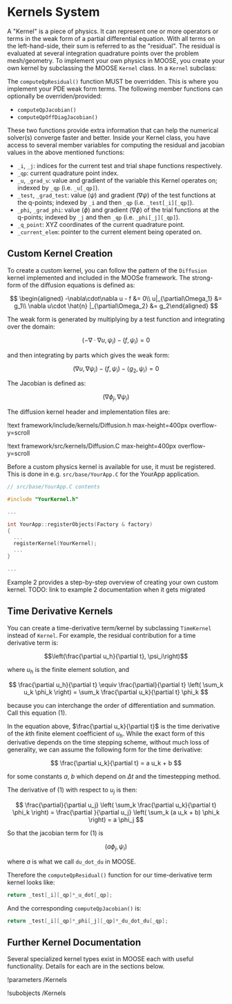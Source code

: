 <!-- MOOSE Documentation Stub: Remove this when content is added. -->

# Kernels System

A "Kernel" is a piece of physics. It can represent one or more operators or
terms in the weak form of a partial differential equation.  With all terms on
the left-hand-side, their sum is referred to as the "residual". The residual
is evaluated at several integration quadrature points over the problem
mesh/geometry. To implement your own physics in MOOSE, you create your own
kernel by subclassing the MOOSE `Kernel` class.  In a `Kernel` subclass:

The `computeQpResidual()` function MUST be overridden.  This is where you
implement your PDE weak form terms.  The following member functions can
optionally be overriden/provided:

* `computeQpJacobian()`
* `computeQpOffDiagJacobian()`

These two functions provide extra information that can help the numerical
solver(s) converge faster and better.  Inside your Kernel class, you have
access to several member variables for computing the residual and jacobian
values in the above mentioned functions:

* `_i`, `_j`: indices for the current test and trial shape functions respectively.
* `_qp`: current quadrature point index.
* `_u`, `_grad_u`: value and gradient of the variable this Kernel operates on;
  indexed by `_qp` (i.e. `_u[_qp]`).
* `_test`, `_grad_test`: value ($\psi$) and gradient ($\nabla \psi$) of the
  test functions at the q-points; indexed by `_i` and then `_qp` (i.e. ``_test[_i][_qp]``).
* `_phi`, `_grad_phi`: value ($\phi$) and gradient ($\nabla \phi$) of the
    trial functions at the q-points; indexed by `_j` and then `_qp` (i.e. ``_phi[_j][_qp]``).
* `_q_point`: XYZ coordinates of the current quadrature point.
* `_current_elem`: pointer to the current element being operated on.

## Custom Kernel Creation

To create a custom kernel, you can follow the pattern of the `Diffusion`
kernel implemented and included in the MOOSe framework.  The strong-form of
the diffusion equations is defined as:

$$
\begin{aligned}
-\nabla\cdot\nabla u - f &= 0\\
u|_{\partial\Omega_1} &= g_1\\
\nabla u\cdot \hat{n} |_{\partial\Omega_2} &= g_2\end{aligned}
$$

The weak form is generated by multiplying by a test function and integrating
over the domain:

$$ (-\nabla\cdot\nabla u, \psi_i) - (f, \psi_i) = 0 $$

and then integrating by parts which gives the weak form:

$$ (\nabla u, \nabla \psi_i) - (f, \psi_i) - \langle g_2, \psi_i\rangle = 0 $$

The Jacobian is defined as:

$$ (\nabla \phi_j, \nabla \psi_i)$$

The diffusion kernel header and implementation files are:

!text framework/include/kernels/Diffusion.h max-height=400px overflow-y=scroll

!text framework/src/kernels/Diffusion.C max-height=400px overflow-y=scroll

Before a custom physics kernel is available for use, it must be registered.
This is done in e.g. `src/base/YourApp.C` for the YourApp application.

```cpp
// src/base/YourApp.C contents

#include "YourKernel.h"

...

int YourApp::registerObjects(Factory & factory)
{
  ...
  registerKernel(YourKernel);
  ...
}

...
```

Example 2 provides a step-by-step overview of creating your own custom kernel.
TODO: link to example 2 documentation when it gets migrated

## Time Derivative Kernels

You can create a time-derivative term/kernel by subclassing `TimeKernel`
instead of `Kernel`.  For example, the residual contribution for a time
derivative term is:

$$\left(\frac{\partial u_h}{\partial t}, \psi_i\right)$$

where $u_h$ is the finite element solution, and

$$
\frac{\partial u_h}{\partial t}
\equiv
\frac{\partial}{\partial t}
\left(
    \sum_k u_k \phi_k
\right)
= \sum_k \frac{\partial u_k}{\partial t} \phi_k
$$

because you can interchange the order of differentiation and summation.  Call
this equation (1).

In the equation above, $\frac{\partial u_k}{\partial t}$ is the time
derivative of the $k$th finite element coefficient of $u_h$. While the
exact form of this derivative depends on the time stepping scheme, without
much loss of generality, we can assume the following form for the time
derivative:

$$ \frac{\partial u_k}{\partial t} = a u_k + b $$

for some constants $a$, $b$ which depend on $\Delta t$ and the timestepping method.

The derivative of (1) with respect to $u_j$ is then:

$$
\frac{\partial}{\partial u_j} \left(
    \sum_k \frac{\partial u_k}{\partial t} \phi_k
\right) =
\frac{\partial }{\partial u_j} \left(
    \sum_k (a u_k + b) \phi_k
\right)
 = a \phi_j
$$

So that the jacobian term for (1) is

$$\left(a \phi_j, \psi_i\right)$$

where $a$ is what we call `du_dot_du` in MOOSE.

Therefore the `computeQpResidual()` function for our time-derivative term
kernel looks like:

```cpp
return _test[_i][_qp]*_u_dot[_qp];
```

And the corresponding `computeQpJacobian()` is:

```cpp
return _test[_i][_qp]*_phi[_j][_qp]*_du_dot_du[_qp];
```

## Further Kernel Documentation

Several specialized kernel types exist in MOOSE each with useful
functionality.  Details for each are in the sections below.

!parameters /Kernels

!subobjects /Kernels

